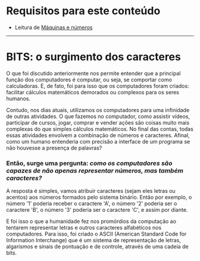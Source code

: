 # Requisitos para este conteúdo
- Leitura de <a href="https://github.com/FireguiQueen/CC50/blob/main/Week%200%20-%20Scratch/!Ci%C3%AAncia%20da%20computa%C3%A7%C3%A3o%20-%20M%C3%A1quinas%20e%20n%C3%BAmeros.md">Máquinas e números</a> 

________________________________________________

# BITS: o surgimento dos caracteres
O que foi discutido anteriormente nos permite entender que a principal função dos computadores é computar, ou seja, se comportar como calculadoras. E, de fato, foi para isso que os computadores foram criados: facilitar cálculos matemáticos demorados ou complexos para os seres humanos.

Contudo, nos dias atuais, utilizamos os computadores para uma infinidade de outras atividades. O que fazemos no computador, como assistir vídeos, participar de cursos, jogar, comprar e vender ações são coisas muito mais complexas do que simples cálculos matemáticos. No final das contas, todas essas atividades envolvem a combinação de números e caracteres. Afinal, como um humano entenderia com precisão a interface de um programa se não houvesse a presença de palavras?

### Então, surge uma pergunta: _como os computadores são capazes de não apenas representar números, mas também caracteres?_
A resposta é simples, vamos atribuir caracteres (sejam eles letras ou acentos) aos números formados pelo sistema binário. Então por exemplo, o número '1' poderia receber o caractere 'A', o número '2' poderia ser o caractere 'B', o número '3' poderia ser o caractere 'C', e assim por diante. 

E foi isso o que a humanidade fez nos promórdios da computação ao tentarem representar letras e outros caracteres alfabéticos nos computadores. Para isso, foi criado o ASCII (American Standard Code for Information Interchange) que é um sistema de representação de letras, algarismos e sinais de pontuação e de controle, através de uma cadeia de bits. 
